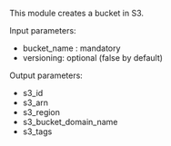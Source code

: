 This module creates a bucket in S3.

Input parameters:

- bucket_name : mandatory
- versioning: optional (false by default)

Output parameters:

- s3_id
- s3_arn
- s3_region
- s3_bucket_domain_name
- s3_tags
